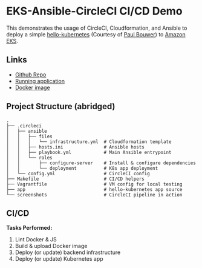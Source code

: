 # EKS-Ansible-CircleCI CI/CD Demo

This demonstrates the usage of CircleCI, Cloudformation, and Ansible to deploy a simple [hello-kubernetes](https://github.com/paulbouwer/hello-kubernetes) (Courtesy of [Paul Bouwer](https://github.com/paulbouwer)) to [Amazon EKS](https://aws.amazon.com/eks/).

## Links

- [Github Repo](https://github.com/CSamuelLents/ansible-eks-circleci)
- [Running application](http://aa00a411dc0c6433bb8ca4cbcac9a017-547059249.us-east-2.elb.amazonaws.com/)
- [Docker image](https://hub.docker.com/repository/docker/csamuellents/hello-kubernetes)

## Project Structure (abridged)

```text
.
├── .circleci
│   ├── ansible
│   │   ├── files
│   │   │   └── infrastructure.yml  # Cloudformation template
│   │   ├── hosts.ini               # Ansible hosts
│   │   ├── playbook.yml            # Main Ansible entrypoint
│   │   └── roles
│   │       ├── configure-server    # Install & configure dependencies
│   │       └── deployment          # K8s app deployment
│   └── config.yml                  # CircleCI config
├── Makefile                        # CI/CD helpers
├── Vagrantfile                     # VM config for local testing
├── app                             # hello-kubernetes app source
└── screenshots                     # CircleCI pipeline in action
```

## CI/CD

**Tasks Performed:**

1. Lint Docker & JS
2. Build & upload Docker image
3. Deploy (or update) backend infrastructure
4. Deploy (or update) Kubernetes app
